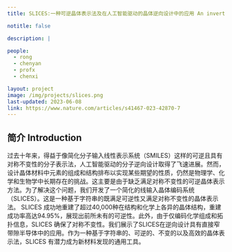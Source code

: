 ```yaml
---
title: SLICES:一种可逆晶体表示法及在人工智能驱动的晶体逆向设计中的应用 An invertible, invariant crystallographic representation for inverse design of solid-state materials using generative deep learning

notitle: false

description: |

people:
  - rong
  - chenyan
  - profx
  - chenxi

layout: project
image: /img/projects/slices.png
last-updated: 2023-06-08
link: https://www.nature.com/articles/s41467-023-42870-7
---
```


## 简介 Introduction
过去十年来，得益于像简化分子输入线性表示系统（SMILES）这样的可逆且具有对称不变性的分子表示法，人工智能驱动的分子逆向设计取得了飞速进展。然而，设计晶体材料中元素的组成和结构排布以实现某些期望的性质，仍然是物理学、化学和生物学中长期存在的挑战。这主要是由于缺乏满足对称不变性的可逆晶体表示方法。为了解决这个问题，我们开发了一个简化的线输入晶体编码系统（SLICES）。这是一种基于字符串的既满足可逆性又满足对称不变性的晶体表示法。 SLICES 成功地重建了超过40,000种在结构和化学上各异的晶体结构，重建成功率高达94.95%，展现出前所未有的可逆性。此外，由于仅编码化学组成和拓扑信息，SLICES 确保了对称不变性。我们展示了SLICES在逆向设计具有直接窄带隙半导体中的应用。作为一种基于字符串的、可逆的、不变的以及高效的晶体表示法，SLICES 有潜力成为新材料发现的通用工具。

